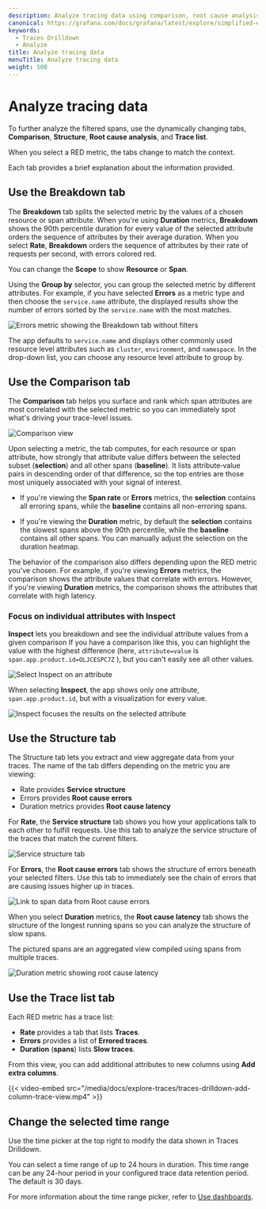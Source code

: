 ```yaml
---
description: Analyze tracing data using comparison, root cause analysis, and traces view to investigate trends and spikes.
canonical: https://grafana.com/docs/grafana/latest/explore/simplified-exploration/traces/intigate/analyze-tracing-data/
keywords:
  - Traces Drilldown
  - Analyze
title: Analyze tracing data
menuTitle: Analyze tracing data
weight: 500
---
```


# Analyze tracing data

To further analyze the filtered spans, use the dynamically changing tabs, **Comparison**, **Structure**, **Root cause analysis**, and **Trace list**.

When you select a RED metric, the tabs change to match the context.

Each tab provides a brief explanation about the information provided.

## Use the Breakdown tab

The **Breakdown** tab splits the selected metric by the values of a chosen resource or span attribute.
When you're using **Duration** metrics, **Breakdown** shows the 90th percentile duration for every value of the selected attribute orders the sequence of attributes by their average duration.
When you select **Rate**, **Breakdown** orders the sequence of attributes by their rate of requests per second, with errors colored red.

You can change the **Scope** to show **Resource** or **Span**.

Using the **Group by** selector, you can group the selected metric by different attributes.
For example, if you have selected **Errors** as a metric type and then choose the `service.name` attribute, the displayed results show the number of errors sorted by the `service.name` with the most matches.

![Errors metric showing the **Breakdown** tab without filters](/media/docs/explore-traces/traces-drilldown-errors-breakdown-tab.png)

The app defaults to `service.name` and displays other commonly used resource level attributes such as `cluster`, `environment`, and `namespace`.
In the drop-down list, you can choose any resource level attribute to group by.

## Use the Comparison tab

The **Comparison** tab helps you surface and rank which span attributes are most correlated with the selected metric so you can immediately spot what's driving your trace-level issues.

![Comparison view](/media/docs/explore-traces/traces-drilldown-root-spans-duration-comparison-tab.png)

Upon selecting a metric, the tab computes, for each resource or span attribute, how strongly that attribute value differs between the selected subset (**selection**) and all other spans (**baseline**).
It lists attribute‑value pairs in descending order of that difference, so the top entries are those most uniquely associated with your signal of interest.

- If you're viewing the **Span rate** or **Errors** metrics, the **selection** contains all erroring spans, while the **baseline** contains all non-erroring spans.

- If you're viewing the **Duration** metric, by default the **selection** contains the slowest spans above the 90th percentile, while the **baseline** contains all other spans. You can manually adjust the selection on the duration heatmap.

The behavior of the comparison also differs depending upon the RED metric you've chosen.
For example, if you're viewing **Errors** metrics, the comparison shows the attribute values that correlate with errors.
However, if you're viewing **Duration** metrics, the comparison shows the attributes that correlate with high latency.

### Focus on individual attributes with **Inspect**

**Inspect** lets you breakdown and see the individual attribute values from a given comparison
If you have a comparison like this, you can highlight the value with the highest difference (here, `attribute=value` is `span.app.product.id=OLJCESPC7Z` ), but you can't easily see all other values.

![Select Inspect on an attribute](/media/docs/explore-traces/traceas-drilldown-comparison-inspect-example.png)

When selecting **Inspect**, the app shows only one attribute, `span.app.product.id`, but with a visualization for every value.

![Inspect focuses the results on the selected attribute](/media/docs/explore-traces/traces-drilldown-comparison-inspect-post-select.png)

## Use the Structure tab

The Structure tab lets you extract and view aggregate data from your traces.
The name of the tab differs depending on the metric you are viewing:

* Rate provides **Service structure**
* Errors provides **Root cause errors**
* Duration metrics provides **Root cause latency**

For **Rate**, the **Service structure** tab shows you how your applications talk to each other to fulfill requests.
Use this tab to analyze the service structure of the traces that match the current filters.

![Service structure tab](/media/docs/explore-traces/traces-drilldown-span-rate-service-structure.png)

For **Errors**, the **Root cause errors** tab shows the structure of errors beneath your selected filters. Use this tab to immediately see the chain of errors that are causing issues higher up in traces.

![Link to span data from Root cause errors](/media/docs/explore-traces/traces-drilldown-errors-root-cause-errors.png)

When you select **Duration** metrics, the **Root cause latency** tab shows the structure of the longest running spans so you can analyze the structure of slow spans.

The pictured spans are an aggregated view compiled using spans from multiple traces.

![Duration metric showing root cause latency](/media/docs/explore-traces/traces-drilldown-duration-root-cause.png)

## Use the Trace list tab

Each RED metric has a trace list:

* **Rate** provides a tab that lists **Traces**.
* **Errors** provides a list of **Errored traces**.
* **Duration** (**spans**) lists **Slow traces**.

From this view, you can add additional attributes to new columns using **Add extra columns**.

{{< video-embed src="/media/docs/explore-traces/traces-drilldown-add-column-trace-view.mp4" >}}

## Change the selected time range

Use the time picker at the top right to modify the data shown in Traces Drilldown.

You can select a time range of up to 24 hours in duration.
This time range can be any 24-hour period in your configured trace data retention period.
The default is 30 days.

For more information about the time range picker, refer to [Use dashboards](https://grafana.com/docs/grafana/<GRAFANA_VERSION>/dashboards/use-dashboards/#set-dashboard-time-range).
